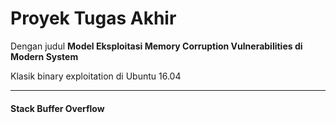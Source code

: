 # Proyek Tugas Akhir
Dengan judul <b>Model Eksploitasi Memory Corruption Vulnerabilities di Modern System</b>

Klasik binary exploitation di Ubuntu 16.04

---

<h4>Stack Buffer Overflow</h4>

